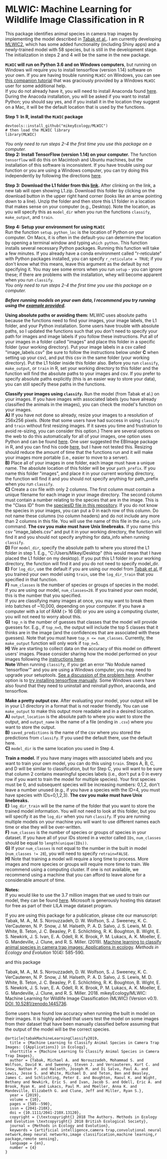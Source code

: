 # MLWIC: Machine Learning for Wildlife Image Classification in R

This package identifies animal species in camera trap images by implementing the model described in [Tabak et al.](https://besjournals.onlinelibrary.wiley.com/doi/full/10.1111/2041-210X.13120). I am currently developing [MLWIC2](https://github.com/mikeyEcology/MLWIC2), which has some added functionality (including Shiny apps) and a newly-trained model with 58 species, but is still in the development stage. The initialization in steps 2 and 4 will be the same in the new package. 


<b>`MLWIC` will run on Python 3.6 and on Windows computers</b>, but running on Windows will require you to install tensorflow (version 1.14) software on your own. If you are having trouble running `MLWIC` on Windows, you can see [this companion tutorial](https://github.com/mikeyEcology/MLWIC_examples/blob/master/MLWIC_Windows_Set_up.md) that was graciously provided by a Windows `MLWIC` user for some additional help.\
If you do not already have it, you will need to install Anaconda found [here](https://www.anaconda.com/download/#macos). During the Anacoda installation, you will be asked if you want to install Python; you should say yes, and if you install it in the location they suggest on a Mac, it will be the default location that is used by the functions. 

<b>Step 1: In R, install the `MLWIC` package</b>
```
devtools::install_github("mikeyEcology/MLWIC")
# then load the MLWIC library
library(MLWIC)
```

<i> You only need to run steps 2-4 the first time you use this package on a computer.</i>\
<b>Step 2: Install TensorFlow (version 1.14) on your computer.</b> The function `tensorflow` will do this on Macintosh and Ubuntu machines, but the installation of this software is inconsistent. If you have trouble using our function or you are using a Windows computer, you can try doing this independently by following the directions [here](https://www.tensorflow.org/install/). 


<b>Step 3: Download the L1 folder from this [link](https://drive.google.com/file/d/1dY-49drRrSotFMHOOPZXrTgl5gqozGVL/view?usp=sharing).</b> After clinking on the link, a new tab will open showing L1.zip. Download this folder by clicking on the download button in the upper right hand corner (looks like an arrow pointing down to a line). Unzip the folder and then store this L1 folder in a location that makes sense on your computer (e.g., Desktop). Note the location, as you will specify this as `model_dir` when you run the functions `classify`, `make_output`, and `train`. 


<b>Step 4: Setup your environment for using `MLWIC`</b>\
Run the function `setup`. `python_loc` is the location of Python on your computer. On Macs, it is often in the default-you can determine the location by opening a terminal window and typing `which python`. This function installs several necessary Python packages. Running this function will take a few minutes. If you already have a conda environment called "r-reticulate" with Python packages installed, you can specify `r_reticulate = TRUE`; if you don't know what this means, leave this argument as the default by not specifying it. You may see some errors when you run `setup` - you can ignore these; if there are problems with the installation, whey will become apparent when you run `classify`.\
<i> You only need to run steps 2-4 the first time you use this package on a computer.</i>


<i><b>Before running models on your own data, I recommend you try running using the [example  provided](https://github.com/mikeyEcology/MLWIC_examples/tree/master). </b></i>

<b>Using absolute paths or avoiding them:</b> MLWIC uses absolute paths because the functions need to find your images, your image labels, the L1 folder, and your Python installation. Some users have trouble with absolute paths, so I updated the functions such that you don't need to specify your path for images and image labels if you follow these instructions. Put all of your images in a folder called "images" and place this folder in a specific folder (your working directory). Put your image labels in a csv called "image_labels.csv" (be sure to follow the instructions below under <b>C</b> when setting up your csv), and put this csv in the same folder (your working directory). Put the L1 folder inside this folder also. Before you run `classify`, `make_output`, or `train` in R, set your working directory to this folder and the function will find the absolute paths to your images and csv. If you prefer to specify absolute paths explicitly (this is an easier way to store your data), you can still specify these paths in the functions. 

<b>Classify your images using `classify`.</b> Run the model (from Tabak et al.) on your images. If you have images with associated labels (you have already classified the animals in the images), you can check the model's function on your images. \
<b>A)</b> If you have not done so already, resize your images to a resolution of 256x256 pixels. (Note that some users have had success in using `classify` and `train` without first resizing images. If it saves you time and frustration to avoid re-sizing, you can consider this option.) There are several options on the web to do this automatically for all of your images, one option uses Python and can be found [here](https://github.com/Evolving-AI-Lab/deep_learning_for_camera_trap_images/blob/master/resize.py). One user suggested the EBImage package in R, and you can find his code [here](https://github.com/mikeyEcology/MLWIC/pull/17/commits), but I have not tested this. Resizing should reduce the amount of time that the functions run and it will make your images more portable (i.e., easier to move to a server). \
<b>B)</b> Place all of your images in one folder, each image must have a unique name. The absolute location of this folder will be your `path_prefix`. If you name this folder "images", and place it in your current working directory, the function will find it and you should not specify anything for path_prefix when you run `classify`. \
<b>C)</b> Create a csv file with only 2 columns. The first column must contain a unique filename for each image in your image directory. The second column must contain a number relating to the species that are in the image. This is the "Class ID" from the [speciesID file in this repository](https://github.com/mikeyEcology/MLWIC/blob/master/speciesID.csv). If you do not know the species in your images, you can put a 0 in each row of this column. Do not name these columns (no column headers) and do not include any more than 2 columns in this file. You will use the name of this file in the `data_info` command. <b>The csv you make must have Unix linebreaks.</b> If you name this csv "image_labels.csv" and put it in your working directory, the function will find it and you should not specify anything for data_info when running `classify`. \
<b>D)</b> For `model_dir`, specify the absolute path to where you stored the L1 folder in step 1. E.g., "C:/Users/Mikey/Desktop" (this would mean that I have placed the L1 folder on my desktop). If you put this L1 folder in your working directory, the function will find it and you do not need to specify model_dir.\
<b>E)</b> For `log_dir`, use the default if you are using our model from [Tabak et al.](https://besjournals.onlinelibrary.wiley.com/doi/full/10.1111/2041-210X.13120) If you trained your own model using `train`, use the `log_dir_train` that you specified in that function. \
<b>F)</b> `num_classes` is the number of species or groups of species in the model. If you are using our model, `num_classes=28`. If you trained your own model, this is the number that you specified. \
If you are classifying many images at once, you may want to break them into batches of ~10,000, depending on your computer. If you have a computer with a lot of RAM (> 16 GB) or you are using a computing cluster, you will not need to worry about this. \
<b>G)</b> `top_n` is the number of guesses that classes that the model will provide guesses for. E.g., if `top_n=5`, the output will include the top 5 classes that it thinks are in the image (and the confidences that are associated with these guesses). Note that you must have `top_n <= num_classes`. Currently, the `make_output` function will only work if `top_n=5`. \
<b>H)</b> We are starting to collect data on the accuracy of this model on different users' images. Please consider sharing how the model performed on your images following the [instructions here](https://github.com/mikeyEcology/MLWIC/issues/24). \
<b>Note</b> When running `classify`, if you get an error "No Module named 'tensorflow'" and you are using a Windows computer, you may need to upgrade your setuptools. [See a discussion of the problem here](https://github.com/mikeyEcology/MLWIC/issues/4). Another option is to [try installing tensorflow manually](https://www.tensorflow.org/install/). Some Windows users have also found that they need to uninstall and reinstall python, anaconda, and tensorflow. 


<b>Make a pretty output csv.</b> After evaluating your model, your output will be in your L1 directory in a format that is not reader friendly. You can use `make_output` to make this output more readable and in a desired location.\
<b>A)</b> `output_location` is the absolute path to where you want to store the output, and `output_name` is the name of a file (ending in `.csv`) where you want to store the output. \
<b>B)</b> `saved_predictions` is the name of the csv where you stored the predictions from `classify`. If you used the default there, use the default here. \
<b>C)</b> `model_dir` is the same location you used in Step 4. 


<b>Train a model.</b> If you have many images with associated labels and you want to train your own model, you can do this using `train`. Steps A, B, C, and D will be similar to classification, but for Step C, you will want to be sure that column 2 contains meaningful species labels (i.e., don't put a 0 in every row if you want to train the model for multiple species). Your first species must be 0, and subsequent species will be increasing numbers: 0,1,2, don't leave a number unused (e.g., if you have a species with the ID=4, you must have species with IDs=0,1,2,3). <b>The csv you make must have Unix linebreaks.</b>\
<b>E)</b> `log_dir_train` will be the name of the folder that you want to store the trained model information. You will not need to look at this folder, but you will specify it as the `log_dir` when you run `classify`. If you are running multiple models on your machine you will want to use different names each time or else they will be over-written. \
<b>F)</b> `num_classes` is the number of species or groups of species in your dataset. If you have all of your IDs stored in a vector called `IDs`, `num_classes` should be equal to `length(unique(IDs))`. \
<b>G)</b> If your `num_classes` is not equal to the number in the built in model (`num_classes != 28`), you will need to specify `retrain=FALSE`. \
<b>H)</b> Note that training a model will require a long time to process. More images and more species or groups will require more time to train. We recommend using a computing cluster. If one is not available, we recommend using a machine that you can afford to leave alone for a considerable amount of time. 


<b>Notes:</b>\
If you would like to use the 3.7 million images that we used to train our model, they can be found [here](http://lila.science/datasets/nacti). Microsoft is generously hosting this dataset for free as part of their LILA image dataset program.

If you are using this package for a publication, please cite our manuscript: \
Tabak, M. A., M. S. Norouzzadeh, D. W. Wolfson, S. J. Sweeney, K. C. VerCauteren, N. P. Snow, J. M. Halseth, P. A. D. Salvo, J. S. Lewis, M. D. White, B. Teton, J. C. Beasley, P. E. Schlichting, R. K. Boughton, B. Wight, E. S. Newkirk, J. S. Ivan, E. A. Odell, R. K. Brook, P. M. Lukacs, A. K. Moeller, E. G. Mandeville, J. Clune, and R. S. Miller. (2019). [Machine learning to classify animal species in camera trap images: Applications in ecology](https://besjournals.onlinelibrary.wiley.com/doi/full/10.1111/2041-210X.13120). <i>Methods in Ecology and Evolution</i> 10(4): 585-590.

and this package

Tabak, M. A., M. S. Norouzzadeh, D. W. Wolfson, S. J. Sweeney, K. C. VerCauteren, N. P. Snow, J. M. Halseth, P. A. D. Salvo, J. S. Lewis, M. D. White, B. Teton, J. C. Beasley, P. E. Schlichting, R. K. Boughton, B. Wight, E. S. Newkirk, J. S. Ivan, E. A. Odell, R. K. Brook, P. M. Lukacs, A. K. Moeller, E. G. Mandeville, J. Clune, and R. S. Miller. 2018. mikeyEcology/MLWIC: Machine Learning for Wildlife Image Classification (MLWIC) (Version v0.1). [DOI: 10.5281/zenodo.1445736](http://doi.org/10.5281/zenodo.1445736).

Some users have found low accuracy when running the built in model on their images. It is highly advised that users test the model on some images from their dataset that have been manually classified before assuming that the output of the model will be the correct species. 

```
@article{tabakMachineLearningClassify2019,
  title = {Machine Learning to Classify Animal Species in Camera Trap Images: {{Applications}} in Ecology},
  shorttitle = {Machine Learning to Classify Animal Species in Camera Trap Images},
  author = {Tabak, Michael A. and Norouzzadeh, Mohammad S. and Wolfson, David W. and Sweeney, Steven J. and Vercauteren, Kurt C. and Snow, Nathan P. and Halseth, Joseph M. and Di Salvo, Paul A. and Lewis, Jesse S. and White, Michael D. and Teton, Ben and Beasley, James C. and Schlichting, Peter E. and Boughton, Raoul K. and Wight, Bethany and Newkirk, Eric S. and Ivan, Jacob S. and Odell, Eric A. and Brook, Ryan K. and Lukacs, Paul M. and Moeller, Anna K. and Mandeville, Elizabeth G. and Clune, Jeff and Miller, Ryan S.},
  year = {2019},
  volume = {10},
  pages = {585--590},
  issn = {2041-210X},
  doi = {10.1111/2041-210X.13120},
  copyright = {\textcopyright{} 2018 The Authors. Methods in Ecology and Evolution \textcopyright{} 2018 British Ecological Society},
  journal = {Methods in Ecology and Evolution},
  keywords = {artificial intelligence,camera trap,convolutional neural network,deep neural networks,image classification,machine learning,r package,remote sensing},
  language = {en},
  number = {4}
}

```
